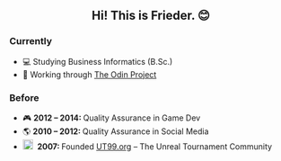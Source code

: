 

<h2 align="center">Hi! This is Frieder. 😊</h2>

<h3>Currently</h3>
<ul>
  <li>💻 Studying Business Informatics (B.Sc.)</li>
  <li>💪 Working through <a href="https://www.theodinproject.com" title="The Odin Project">The Odin Project</a></li>
</ul>

<h3>Before</h3>
<ul>
  <li>🎮 <strong>2012 – 2014: </strong> Quality Assurance in Game Dev</li>
  <li>🌎 <strong>2010 – 2012: </strong> Quality Assurance in Social Media</li>
  <li><img src="https://ut99.org/utlogo2b.png" width="18" height="18">&nbsp;&nbsp;<strong>2007: </strong>Founded <a href="https://ut99.org" title="UT99.org – The Unreal Tournament Community">UT99.org</a> – The Unreal Tournament Community</li>
</ul>

